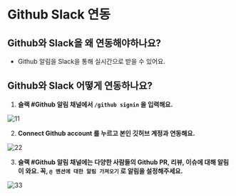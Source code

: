 # Github Slack 연동

## Github와 Slack을 왜 연동해야하나요?

- Github 알림을 Slack을 통해 실시간으로 받을 수 있어요.

## Github와 Slack 어떻게 연동하나요?

1. **슬랙 #Github 알림 채널에서 `/github signin` 을 입력해요.**

![11](https://user-images.githubusercontent.com/86593582/229063642-5a826715-5e39-4aa6-af9a-7cd339c14f67.png)


2. **Connect Github account 를 누르고 본인 깃허브 계정과 연동해요.**

![22](https://user-images.githubusercontent.com/86593582/229063804-49738d2c-2344-4a4b-80e1-e61722df9002.png)


3. **슬랙 #Github 알림 채널에는 다양한 사람들의 Github PR, 리뷰, 이슈에 대해 알림이 와요. 꼭, `@ 멘션에 대한 알림 가져오기` 로 알림을 설정해주세요.**

![33](https://user-images.githubusercontent.com/86593582/229063889-8e29a89f-a343-4cb3-9c8e-9d749444a487.png)
